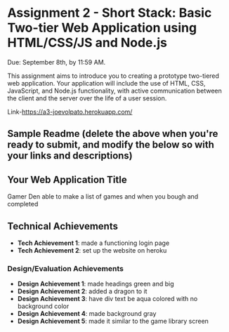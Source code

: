 Assignment 2 - Short Stack: Basic Two-tier Web Application using HTML/CSS/JS and Node.js  
===

Due: September 8th, by 11:59 AM.

This assignment aims to introduce you to creating a prototype two-tiered web application. 
Your application will include the use of HTML, CSS, JavaScript, and Node.js functionality, with active communication between the client and the server over the life of a user session.

Link-https://a3-joevolpato.herokuapp.com/

Sample Readme (delete the above when you're ready to submit, and modify the below so with your links and descriptions)
---

## Your Web Application Title
Gamer Den
able to make a list of games and when you bough and completed 

## Technical Achievements
- **Tech Achievement 1**: made a functioning login page
- **Tech Achievement 2**: set up the website on heroku



### Design/Evaluation Achievements
- **Design Achievement 1**: made headings green and big
- **Design Achievement 2**: added a dragon to it
- **Design Achievement 3**: have div text be aqua colored with no background color
- **Design Achievement 4**: made background gray
- **Design Achievement 5**: made it similar to the game library screen
